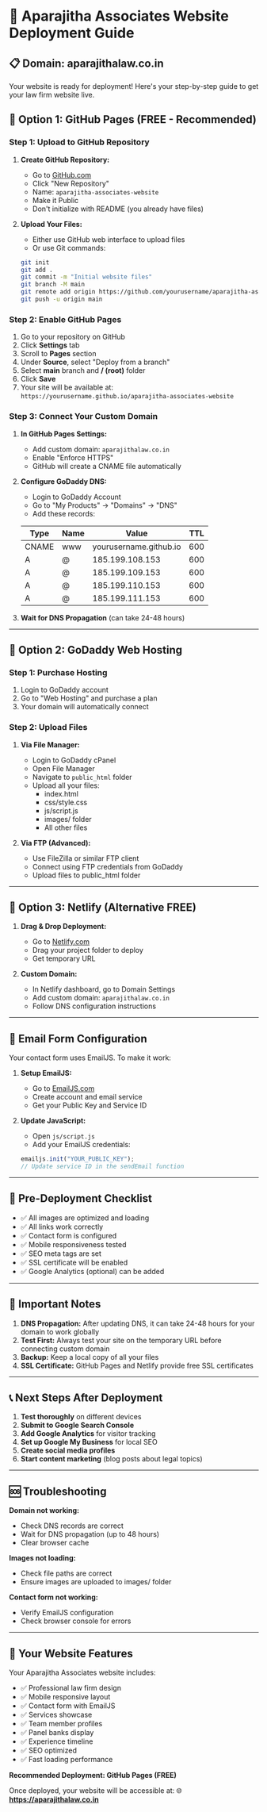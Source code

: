 # 🚀 Aparajitha Associates Website Deployment Guide

## 📋 Domain: aparajithalaw.co.in

Your website is ready for deployment! Here's your step-by-step guide to get your law firm website live.

## 🎯 **Option 1: GitHub Pages (FREE - Recommended)**

### Step 1: Upload to GitHub Repository

1. **Create GitHub Repository:**
   - Go to [GitHub.com](https://github.com)
   - Click "New Repository"
   - Name: `aparajitha-associates-website`
   - Make it Public
   - Don't initialize with README (you already have files)

2. **Upload Your Files:**
   - Either use GitHub web interface to upload files
   - Or use Git commands:
   ```bash
   git init
   git add .
   git commit -m "Initial website files"
   git branch -M main
   git remote add origin https://github.com/yourusername/aparajitha-associates-website.git
   git push -u origin main
   ```

### Step 2: Enable GitHub Pages

1. Go to your repository on GitHub
2. Click **Settings** tab
3. Scroll to **Pages** section
4. Under **Source**, select "Deploy from a branch"
5. Select **main** branch and **/ (root)** folder
6. Click **Save**
7. Your site will be available at: `https://yourusername.github.io/aparajitha-associates-website`

### Step 3: Connect Your Custom Domain

1. **In GitHub Pages Settings:**
   - Add custom domain: `aparajithalaw.co.in`
   - Enable "Enforce HTTPS"
   - GitHub will create a CNAME file automatically

2. **Configure GoDaddy DNS:**
   - Login to GoDaddy Account
   - Go to "My Products" → "Domains" → "DNS"
   - Add these records:

   | Type | Name | Value | TTL |
   |------|------|-------|-----|
   | CNAME | www | yourusername.github.io | 600 |
   | A | @ | 185.199.108.153 | 600 |
   | A | @ | 185.199.109.153 | 600 |
   | A | @ | 185.199.110.153 | 600 |
   | A | @ | 185.199.111.153 | 600 |

3. **Wait for DNS Propagation** (can take 24-48 hours)

---

## 🎯 **Option 2: GoDaddy Web Hosting**

### Step 1: Purchase Hosting

1. Login to GoDaddy account
2. Go to "Web Hosting" and purchase a plan
3. Your domain will automatically connect

### Step 2: Upload Files

1. **Via File Manager:**
   - Login to GoDaddy cPanel
   - Open File Manager
   - Navigate to `public_html` folder
   - Upload all your files:
     - index.html
     - css/style.css
     - js/script.js
     - images/ folder
     - All other files

2. **Via FTP (Advanced):**
   - Use FileZilla or similar FTP client
   - Connect using FTP credentials from GoDaddy
   - Upload files to public_html folder

---

## 🎯 **Option 3: Netlify (Alternative FREE)**

1. **Drag & Drop Deployment:**
   - Go to [Netlify.com](https://netlify.com)
   - Drag your project folder to deploy
   - Get temporary URL

2. **Custom Domain:**
   - In Netlify dashboard, go to Domain Settings
   - Add custom domain: `aparajithalaw.co.in`
   - Follow DNS configuration instructions

---

## 📧 **Email Form Configuration**

Your contact form uses EmailJS. To make it work:

1. **Setup EmailJS:**
   - Go to [EmailJS.com](https://emailjs.com)
   - Create account and email service
   - Get your Public Key and Service ID

2. **Update JavaScript:**
   - Open `js/script.js`
   - Add your EmailJS credentials:
   ```javascript
   emailjs.init("YOUR_PUBLIC_KEY");
   // Update service ID in the sendEmail function
   ```

---

## 🔧 **Pre-Deployment Checklist**

- ✅ All images are optimized and loading
- ✅ All links work correctly
- ✅ Contact form is configured
- ✅ Mobile responsiveness tested
- ✅ SEO meta tags are set
- ✅ SSL certificate will be enabled
- ✅ Google Analytics (optional) can be added

---

## 🚨 **Important Notes**

1. **DNS Propagation:** After updating DNS, it can take 24-48 hours for your domain to work globally
2. **Test First:** Always test your site on the temporary URL before connecting custom domain
3. **Backup:** Keep a local copy of all your files
4. **SSL Certificate:** GitHub Pages and Netlify provide free SSL certificates

---

## 📞 **Next Steps After Deployment**

1. **Test thoroughly** on different devices
2. **Submit to Google Search Console**
3. **Add Google Analytics** for visitor tracking
4. **Set up Google My Business** for local SEO
5. **Create social media profiles**
6. **Start content marketing** (blog posts about legal topics)

---

## 🆘 **Troubleshooting**

**Domain not working:**
- Check DNS records are correct
- Wait for DNS propagation (up to 48 hours)
- Clear browser cache

**Images not loading:**
- Check file paths are correct
- Ensure images are uploaded to images/ folder

**Contact form not working:**
- Verify EmailJS configuration
- Check browser console for errors

---

## 🎉 **Your Website Features**

Your Aparajitha Associates website includes:
- ✅ Professional law firm design
- ✅ Mobile responsive layout
- ✅ Contact form with EmailJS
- ✅ Services showcase
- ✅ Team member profiles
- ✅ Panel banks display
- ✅ Experience timeline
- ✅ SEO optimized
- ✅ Fast loading performance

**Recommended Deployment: GitHub Pages (FREE)**

Once deployed, your website will be accessible at:
🌐 **https://aparajithalaw.co.in**
